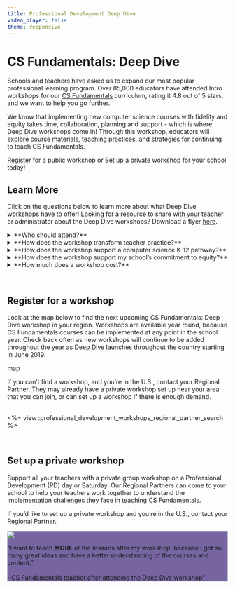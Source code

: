 ```yaml
---
title: Professional Development Deep Dive
video_player: false
theme: responsive
---
```

# CS Fundamentals: Deep Dive

Schools and teachers have asked us to expand our most popular professional learning program. Over 85,000 educators have attended Intro workshops for our <a href="https://code.org/educate/curriculum/elementary-school" target="blank">CS Fundamentals</a> curriculum, rating it 4.8 out of 5 stars, and we want to help you go further.

We know that implementing new computer science courses with fidelity and equity takes time, collaboration, planning and support - which is where Deep Dive workshops come in! Through this workshop, educators will explore course materials, teaching practices, and strategies for continuing to teach CS Fundamentals.

[Register](#register) for a public workshop or [Set up](#setup) a private workshop for your school today!

<a name="questions"></a>
## Learn More
Click on the questions below to learn more about what Deep Dive workshops have to offer! Looking for a resource to share with your teacher or administrator about the Deep Dive workshops? Download a flyer <a href="https://drive.google.com/open?id=1FjuKALA4saetJOQtUdHMJ6HbmBEly7Kp" target="blank"> here</a>.

<details>
  <summary>**Who should attend?**</summary>
  <p>
  <br/>
  Workshops are open to any elementary school educators who taught some of Code.org’s <a href="https://code.org/educate/curriculum/elementary-school" target="blank">CS Fundamentals</a> courses. Attending a Code.org Intro workshop is not a required prerequisite.

  If you’ve already started teaching CS Fundamentals, we recommend starting with the Deep Dive workshop. If you have not yet begun teaching, we recommend our Intro workshop. See a comparison of our two workshops offerings <a href="https://drive.google.com/open?id=1eiJw35CLX_yxTwmUkAj-4Ps4EvDjdjxh" target="blank"> here</a>. Classroom teachers, librarians, tech teachers, and other educators are all welcome!

</p>
</details>

<details>
  <summary>**How does the workshop transform teacher practice?**</summary>
  <p>
  <br/>
  Developed with Code.org’s <a href="https://code.org/educate/professional-learning/values" target="blank"> professional learning values</a> in mind, the 7-hour Deep Dive workshop provides teachers with a hands-on learning experience with other like-minded teachers. Teachers are given the space to work through the individual challenges in carefully crafted sessions led by experienced facilitators, most of whom were (and often still are) classroom teachers.

  Teachers will leave their Deep Dive workshop not only with an understanding of the details, philosophy, values, and rationale behind how the CS Fundamentals course is structured but also with a **customized plan** for how to implement more of the CS Fundamentals courses. Teachers will have ideas for fostering and developing a strong classroom rapport that nurtures learners of all types and **strategies for addressing roadblocks to implementation**. Ongoing support through the Code.org teacher forum and online support after the workshop will continue to build a **strong community of practice and support** for participating teachers.

</p>
</details>

<details>
  <summary>**How does the workshop support a computer science K-12 pathway?**</summary>
  <p>
  <br/>
  When the six CS Fundamentals’ six courses (A-F)  are implemented successfully in a school, they can become an important part of a district’s K-12 pathway. A potential K-12 pathway using Code.org curricula might have 1) <a href="https://code.org/educate/curriculum/elementary-school" target="blank">CS Fundamentals</a> in elementary school grades, 2) <a href="https://code.org/educate/curriculum/middle-school" target="blank">CS Discoveries</a> offered in middle school grades, and 3) <a href="https://code.org/educate/curriculum/high-school" target="blank">CS Principles </a> offered in the high school grades.

  Deep Dive workshops can be a key strategy to ensure the first part of that pathway, CS Fundamentals, is successfully established. The Intro Workshop is a foundational introduction to the CS Fundamentals curriculum and a great way to support teachers getting started; and the Deep Dive workshop can get them to the finish line. Teachers who complete the Deep Dive workshop will not only leave with a plan for offering more of the CS Fundamentals course, but also connections to a community of support that will help them execute this plan.

</p>
</details>

<details>
  <summary>**How does the workshop support my school’s commitment to equity?**</summary>
  <p>
  <br/>
  Code.org believes that acknowledging and actively addressing the historical inequities within the field of computer science is critical to reaching our goal of bringing computer science to all students. Professional learning plays an essential role in helping educators identify and address equity gaps in their classrooms and schools. Bringing a Deep Dive workshop to your school, or encouraging your teachers to attend a workshop, will support teachers in implementing equitable teaching practices and help ensure computer science is accessible to every student in your schools.
</p>
</details>

<details>
  <summary>**How much does a workshop cost?**</summary>
  <p>
  <br/>
  Costs will vary across the country. Contact your Regional Partner to find the cost in your area.

  We believe that local support is critical for success - we’ve partnered with a network of Regional Partners and local facilitators to work with your school. Code.org provides grant funding to help subsidize the costs of the program and to ensure you can use the curriculum & tools forever at no cost.

  Grant funding from our donors and other local support allows our partners to offer the CS Fundamentals: Deep Dive workshop at substantial **discounts**. They are also able to offer **scholarships** and **group discounts**.

  <%= view :professional_development_workshops_regional_partner_search %>
<br/>

</p>
</details>


<a id="register"></a>
<br/>
## Register for a workshop
Look at the map below to find the next upcoming CS Fundamentals: Deep Dive workshop in your region. Workshops are available year round, because CS Fundamentals courses can be implemented at any point in the school year. Check back often as new workshops will continue to be added throughout the year as Deep Dive launches throughout the country starting in June 2019.

map

If you can’t find a workshop, and you’re in the U.S., contact your Regional Partner. They may already have a private workshop set up near your area that you can join, or can set up a workshop if there is enough demand.

<br/>
<%= view :professional_development_workshops_regional_partner_search %>
<br/>

<a id="setup"></a>
<br/>
## Set up a private workshop

Support all your teachers with a private group workshop on a Professional Development (PD) day or Saturday. Our Regional Partners can come to your school to help your teachers work together to understand the implementation challenges they face in teaching CS Fundamentals.

If you’d like to set up a private workshop and you’re in the U.S., contact your Regional Partner.



<div class="breakoutquote" style="background-color: #7665a0">

<div class="col-33">

<p><img src="/images/code_quote_headshot.jpg" style="max-width: 80%"></p>

</div>

<div class="col-66">

<p>
“I want to teach <strong> MORE </strong> of the lessons after my workshop, because I got so many great ideas and have a better understanding of the courses and content.”
<br/>
<br/>
 ~CS Fundamentals teacher after attending the Deep Dive workshop"
</p>

</div>

<div class="clearboth">

</div>

</div>
